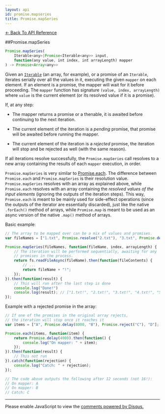 ```yaml
---
layout: api
id: promise.mapseries
title: Promise.mapSeries
---
```



[← Back To API Reference](/docs/api-reference.html)
<div class="api-code-section"><markdown>
##Promise.mapSeries

```js
Promise.mapSeries(
    Iterable<any>|Promise<Iterable<any>> input,
    function(any value, int index, int arrayLength) mapper
) -> Promise<Array<any>>
```

Given an [`Iterable`](https://developer.mozilla.org/en-US/docs/Web/JavaScript/Reference/Iteration_protocols) (an array, for example), or a promise of an `Iterable`, iterates serially over all the values in it, executing the given `mapper` on each element. If an element is a promise, the mapper will wait for it before proceeding. The `mapper` function has signature `(value, index, arrayLength)` where `value` is the current element (or its resolved value if it is a promise).

If, at any step:

* The mapper returns a promise or a thenable, it is awaited before continuing to the next iteration.

* The current element of the iteration is a *pending* promise, that promise will be awaited before running the mapper.

* The current element of the iteration is a *rejected* promise, the iteration will stop and be rejected as well (with the same reason).

If all iterations resolve successfully, the `Promise.mapSeries` call resolves to a new array containing the results of each `mapper` execution, in order.

`Promise.mapSeries` is very similar to [Promise.each](.). The difference between `Promise.each` and `Promise.mapSeries` is their resolution value. `Promise.mapSeries` resolves with an array as explained above, while `Promise.each` resolves with an array containing the *resolved values of the input elements* (ignoring the outputs of the iteration steps). This way, `Promise.each` is meant to be mainly used for side-effect operations (since the outputs of the iterator are essentially discarded), just like the native `.forEach()` method of arrays, while `Promise.map` is meant to be used as an async version of the native `.map()` method of arrays.

Basic example:

```js
// The array to be mapped over can be a mix of values and promises.
var fileNames = ["1.txt", Promise.resolve("2.txt"), "3.txt", Promise.delay(3000, "4.txt"), "5.txt"];

Promise.mapSeries(fileNames, function(fileName, index, arrayLength) {
    // The iteration will be performed sequentially, awaiting for any
    // promises in the process.
    return fs.readFileAsync(fileName).then(function(fileContents) {
        // ...
        return fileName + "!";
    });
}).then(function(result) {
    // This will run after the last step is done
    console.log("Done!")
    console.log(result); // ["1.txt!", "2.txt!", "3.txt!", "4.txt!", "5.txt!"]
});
```

Example with a rejected promise in the array:

```js
// If one of the promises in the original array rejects,
// the iteration will stop once it reaches it
var items = ["A", Promise.delay(8000, "B"), Promise.reject("C"), "D"];

Promise.each(items, function(item) {
    return Promise.delay(4000).then(function() {
        console.log("On mapper: " + item);
    });
}).then(function(result) {
    // This not run
}).catch(function(rejection) {
    console.log("Catch: " + rejection);
});

// The code above outputs the following after 12 seconds (not 16!):
// On mapper: A
// On mapper: B
// Catch: C
```

<hr>
</markdown></div>

<div id="disqus_thread"></div>
<script type="text/javascript">
    var disqus_title = "Promise.mapSeries";
    var disqus_shortname = "bluebirdjs";
    var disqus_identifier = "disqus-id-promise.mapSeries";

    (function() {
        var dsq = document.createElement("script"); dsq.type = "text/javascript"; dsq.async = true;
        dsq.src = "//" + disqus_shortname + ".disqus.com/embed.js";
        (document.getElementsByTagName("head")[0] || document.getElementsByTagName("body")[0]).appendChild(dsq);
    })();
</script>
<noscript>Please enable JavaScript to view the <a href="https://disqus.com/?ref_noscript" rel="nofollow">comments powered by Disqus.</a></noscript>
